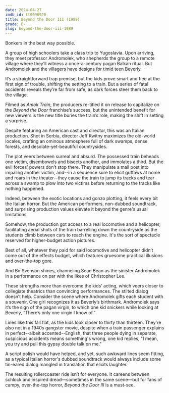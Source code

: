 ```yaml
---
date: 2024-04-27
imdb_id: tt0096920
title: Beyond the Door III (1989)
grade: B-
slug: beyond-the-door-iii-1989
---
```


Bonkers in the best way possible.

<!-- end -->

A group of high schoolers take a class trip to Yugoslavia. Upon arriving, they meet professor Andromolek, who shepherds the group to a remote village where they’ll witness a once-a-century pagan Balkan ritual. But Andromolek and the villagers have designs for timid teen Beverly.

It’s a straightforward trap premise, but the kids prove smart and flee at the first sign of trouble, shifting the setting to a train. But a series of fatal accidents reveals they’re far from safe, as dark forces steer them back to the village.

Filmed as _Amok Train_, the producers re-titled it on release to capitalize on the <span data-imdb-id="tt0071212">_Beyond the Door_</span> franchise’s success, but the unintended benefit for new viewers is the new title buries the train’s role, making the shift in setting a surprise.

Despite featuring an American cast and director, this was an Italian production. Shot in Serbia, director Jeff Kwitny maximizes the old-world locales, crafting an ominous atmosphere full of dark swamps, dense forests, and desolate-yet-beautiful countrysides.

The plot veers between surreal and absurd. The possessed train beheads one victim, disembowels and bisects another, and immolates a third. But the evil forces’ powers don’t stop there. They manipulate a mail post into impaling another victim, and--in a sequence sure to elicit guffaws at home and roars in the theater--they cause the train to jump its tracks and tear across a swamp to plow into two victims before returning to the tracks like nothing happened.

Indeed, between the exotic locations and gonzo plotting, it feels every bit the Italian horror. But the American performers, non-dubbed soundtrack, and surprising production values elevate it beyond the genre's usual limitations.

Somehow, the production got access to a real locomotive and a helicopter, facilitating aerial shots of the train barrelling down the countryside as the students climb between cars to reach the engine. It's the sort of spectacle reserved for higher-budget action pictures.

Best of all, whatever they paid for said locomotive and helicopter didn’t come out of the effects budget, which features gruesome practical illusions and over-the-top gore.

And Bo Svenson shines, channeling Sean Bean as the sinister Andromolek in a performance on par with the likes of Christopher Lee.

These strengths more than overcome the kids’ acting, which veers closer to collegiate theatrics than convincing performances. The stilted dialog doesn’t help. Consider the scene where Andromolek gifts each student with a souvenir. One girl recognizes it as Beverly’s birthmark. Andromolek says it’s the sign of the pagan virgin, to which one kid snickers while looking at Beverly, “There’s only one virgin I know of.”

Lines like this fall flat, as the kids look closer to thirty than thirteen. They're also not in a 1940s gangster movie, despite when a train passenger explains in perfect--albeit accented--English, that three people dying in separate, suspicious accidents means something's wrong, one kid replies, "I mean, you try and pull this gypsy double talk on me."

A script polish would have helped, and yet, such awkward lines seem fitting, as a typical Italian horror's dubbed soundtrack would always include some tin-eared dialog mangled in translation that elicits laughter.

The resulting rollercoaster ride isn’t for everyone. It careens between schlock and inspired dread—sometimes in the same scene—but for fans of campy, over-the-top horror, _Beyond the Door III_ is a must-see.
